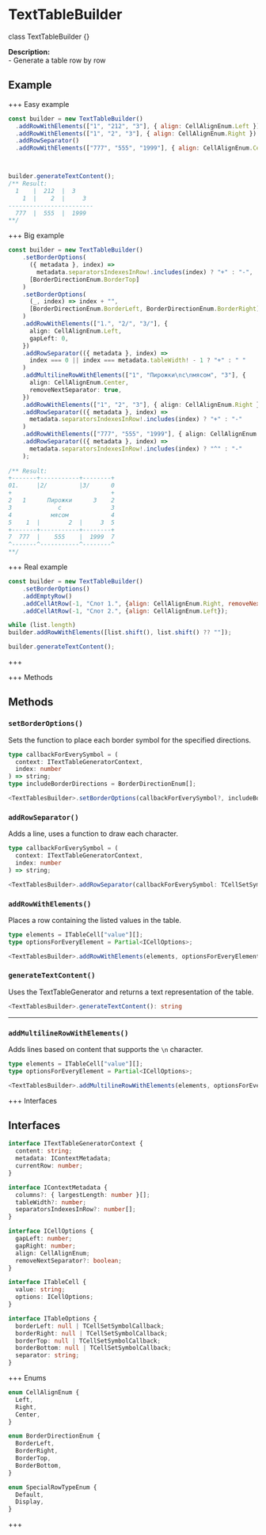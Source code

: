 # TextTableBuilder
class TextTableBuilder \{}

**Description:**  
\- Generate a table row by row




## Example
+++ Easy example
```js
const builder = new TextTableBuilder()
  .addRowWithElements(["1", "212", "3"], { align: CellAlignEnum.Left })
  .addRowWithElements(["1", "2", "3"], { align: CellAlignEnum.Right })
  .addRowSeparator()
  .addRowWithElements(["777", "555", "1999"], { align: CellAlignEnum.Center })



builder.generateTextContent();
/** Result: 
  1    |  212  |  3     
    1  |    2  |     3  
------------------------
  777  |  555  |  1999  
**/
```
+++ Big example
```ts
const builder = new TextTableBuilder()
    .setBorderOptions(
      ({ metadata }, index) =>
        metadata.separatorsIndexesInRow!.includes(index) ? "+" : "-",
      [BorderDirectionEnum.BorderTop]
    )
    .setBorderOptions(
      (_, index) => index + "",
      [BorderDirectionEnum.BorderLeft, BorderDirectionEnum.BorderRight]
    )
    .addRowWithElements(["1.", "2/", "3/"], {
      align: CellAlignEnum.Left,
      gapLeft: 0,
    })
    .addRowSeparator(({ metadata }, index) =>
      index === 0 || index === metadata.tableWidth! - 1 ? "+" : " "
    )
    .addMultilineRowWithElements(["1", "Пирожки\nс\nмясом", "3"], {
      align: CellAlignEnum.Center,
      removeNextSeparator: true,
    })
    .addRowWithElements(["1", "2", "3"], { align: CellAlignEnum.Right })
    .addRowSeparator(({ metadata }, index) =>
      metadata.separatorsIndexesInRow!.includes(index) ? "+" : "-"
    )
    .addRowWithElements(["777", "555", "1999"], { align: CellAlignEnum.Center })
    .addRowSeparator(({ metadata }, index) =>
      metadata.separatorsIndexesInRow!.includes(index) ? "^" : "-"
    );
    
/** Result:
+-------+-----------+--------+
01.     |2/         |3/      0
+                            +
2   1      Пирожки      3    2
3             с              3
4           мясом            4
5    1  |        2  |     3  5
+-------+-----------+--------+
7  777  |    555    |  1999  7
^-------^-----------^--------^
**/
```

+++ Real example
```js
const builder = new TextTableBuilder()
    .setBorderOptions()
    .addEmptyRow()
    .addCellAtRow(-1, "Слот 1.", {align: CellAlignEnum.Right, removeNextSeparator: true})
    .addCellAtRow(-1, "Слот 2.", {align: CellAlignEnum.Left});

while (list.length)
builder.addRowWithElements([list.shift(), list.shift() ?? ""]);

builder.generateTextContent();


```
+++

+++ Methods
## Methods
### `setBorderOptions()`
Sets the function to place each border symbol for the specified directions.

```ts
type callbackForEverySymbol = (
  context: ITextTableGeneratorContext,
  index: number
) => string;
type includeBorderDirections = BorderDirectionEnum[];

<TextTablesBuilder>.setBorderOptions(callbackForEverySymbol?, includeBorderDirections?): ThisType
```

### `addRowSeparator()`
Adds a line, uses a function to draw each character.
```ts
type callbackForEverySymbol = (
  context: ITextTableGeneratorContext,
  index: number
) => string;

<TextTablesBuilder>.addRowSeparator(callbackForEverySymbol: TCellSetSymbolCallback): ThisType
```

### `addRowWithElements()`
Places a row containing the listed values in the table.
```ts
type elements = ITableCell["value"][];
type optionsForEveryElement = Partial<ICellOptions>;

<TextTablesBuilder>.addRowWithElements(elements, optionsForEveryElement): ThisType
```

### `generateTextContent()`
Uses the TextTableGenerator and returns a text representation of the table.
```ts
<TextTablesBuilder>.generateTextContent(): string
```

***

### `addMultilineRowWithElements()`
Adds lines based on content that supports the `\n` character.
```ts
type elements = ITableCell["value"][];
type optionsForEveryElement = Partial<ICellOptions>;

<TextTablesBuilder>.addMultilineRowWithElements(elements, optionsForEveryElement): ThisType
```
+++ Interfaces
## Interfaces
```ts
interface ITextTableGeneratorContext {
  content: string;
  metadata: IContextMetadata;
  currentRow: number;
}

interface IContextMetadata {
  columns?: { largestLength: number }[];
  tableWidth?: number;
  separatorsIndexesInRow?: number[];
}

interface ICellOptions {
  gapLeft: number;
  gapRight: number;
  align: CellAlignEnum;
  removeNextSeparator?: boolean;
}

interface ITableCell {
  value: string;
  options: ICellOptions;
}

interface ITableOptions {
  borderLeft: null | TCellSetSymbolCallback;
  borderRight: null | TCellSetSymbolCallback;
  borderTop: null | TCellSetSymbolCallback;
  borderBottom: null | TCellSetSymbolCallback;
  separator: string;
}
```
+++ Enums
```ts
enum CellAlignEnum {
  Left,
  Right,
  Center,
}

enum BorderDirectionEnum {
  BorderLeft,
  BorderRight,
  BorderTop,
  BorderBottom,
}

enum SpecialRowTypeEnum {
  Default,
  Display,
}
```
+++

